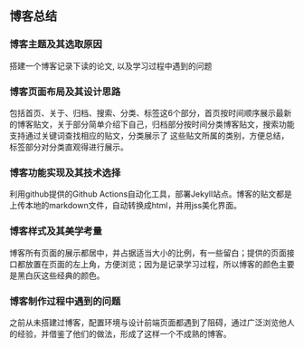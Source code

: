 ## 博客总结

### 博客主题及其选取原因
  搭建一个博客记录下读的论文, 以及学习过程中遇到的问题
  
### 博客页面布局及其设计思路
  包括首页、关于、归档、搜索、分类、标签这6个部分，首页按时间顺序展示最新的博客贴文，关于部分简单介绍下自己，归档部分按时间分类博客贴文，搜索功能支持通过关键词查找相应的贴文，分类展示了
这些贴文所属的类别，方便总结，标签部分对分类直观得进行展示。

### 博客功能实现及其技术选择
  利用github提供的Github Actions自动化工具，部署Jekyll站点。博客的贴文都是上传本地的markdown文件，自动转换成html，并用jss美化界面。
  
### 博客样式及其美学考量
  博客所有页面的展示都居中，并占据适当大小的比例，有一些留白；提供的页面接口都放置在页面的左上角，方便浏览；因为是记录学习过程，所以博客的颜色主要是黑白灰这些经典的颜色。
  
### 博客制作过程中遇到的问题
  之前从未搭建过博客，配置环境与设计前端页面都遇到了阻碍，通过广泛浏览他人的经验，并借鉴了他们的做法，形成了这样一个不成熟的博客。
